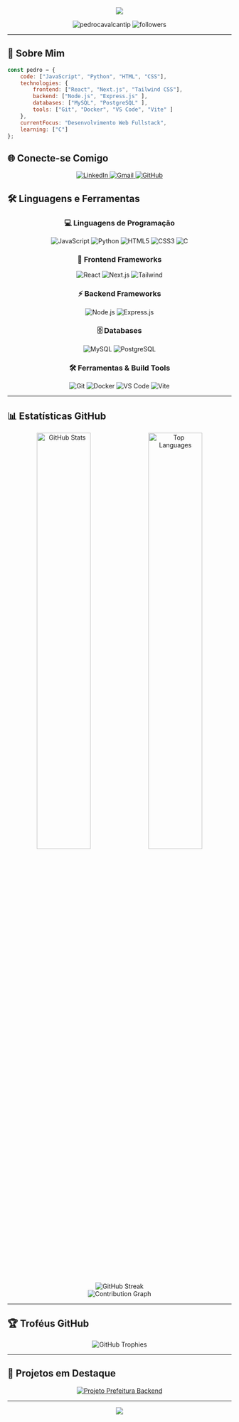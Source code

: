 <div align="center">
  <img src="https://capsule-render.vercel.app/api?type=waving&color=00ff00&height=200&section=header&text=Pedro%20Cavalcanti&fontSize=80&fontColor=ffffff&animation=twinkling&fontAlignY=35" />
</div>

<p align="center">
  <img src="https://komarev.com/ghpvc/?username=pedrocavalcantip&label=Profile%20views&color=00ff00&style=for-the-badge" alt="pedrocavalcantip" />
  <img src="https://img.shields.io/github/followers/pedrocavalcantip?label=Followers&style=for-the-badge&color=00ff00&labelColor=000000" alt="followers" />
</p>

---

## 🚀 Sobre Mim

```javascript
const pedro = {
    code: ["JavaScript", "Python", "HTML", "CSS"],
    technologies: {
        frontend: ["React", "Next.js", "Tailwind CSS"],
        backend: ["Node.js", "Express.js" ],
        databases: ["MySQL", "PostgreSQL" ],
        tools: ["Git", "Docker", "VS Code", "Vite" ]
    },
    currentFocus: "Desenvolvimento Web Fullstack",
    learning: ["C"]
};
```

## 🌐 Conecte-se Comigo

<div align="center">
  <a href="https://www.linkedin.com/in/pedro-cavalcanti-83a51a362" target="_blank">
    <img src="https://img.shields.io/badge/LinkedIn-0077B5?style=for-the-badge&logo=linkedin&logoColor=white&color=00ff00&labelColor=000000" alt="LinkedIn"/>
  </a>
  <a href="mailto:pedrocavalcanti7p@gmail.com" target="_blank">
    <img src="https://img.shields.io/badge/Gmail-D14836?style=for-the-badge&logo=gmail&logoColor=white&color=00ff00&labelColor=000000" alt="Gmail"/>
  </a>
  <a href="https://github.com/Pedrocavalcantip" target="_blank">
    <img src="https://img.shields.io/badge/GitHub-100000?style=for-the-badge&logo=github&logoColor=white&color=00ff00&labelColor=000000" alt="GitHub"/>
  </a>
</div>

## 🛠️ Linguagens e Ferramentas

<div align="center">
  
### 💻 Linguagens de Programação
<p>
  <img src="https://img.shields.io/badge/JavaScript-F7DF1E?style=for-the-badge&logo=javascript&logoColor=black&color=00ff00&labelColor=000000" alt="JavaScript"/>
  <img src="https://img.shields.io/badge/Python-3776AB?style=for-the-badge&logo=python&logoColor=white&color=00ff00&labelColor=000000" alt="Python"/>
  <img src="https://img.shields.io/badge/HTML5-E34F26?style=for-the-badge&logo=html5&logoColor=white&color=00ff00&labelColor=000000" alt="HTML5"/>
  <img src="https://img.shields.io/badge/CSS3-1572B6?style=for-the-badge&logo=css3&logoColor=white&color=00ff00&labelColor=000000" alt="CSS3"/>
  <img src="https://img.shields.io/badge/C-00599C?style=for-the-badge&logo=c&logoColor=white&color=00ff00&labelColor=000000" alt="C"/>
</p>

### 🚀 Frontend Frameworks
<p>
  <img src="https://img.shields.io/badge/React-20232A?style=for-the-badge&logo=react&logoColor=61DAFB&color=00ff00&labelColor=000000" alt="React"/>
  <img src="https://img.shields.io/badge/Next.js-000000?style=for-the-badge&logo=next.js&logoColor=white&color=00ff00&labelColor=000000" alt="Next.js"/>
  <img src="https://img.shields.io/badge/Tailwind_CSS-38B2AC?style=for-the-badge&logo=tailwind-css&logoColor=white&color=00ff00&labelColor=000000" alt="Tailwind"/>
</p>

### ⚡ Backend Frameworks
<p>
  <img src="https://img.shields.io/badge/Node.js-43853D?style=for-the-badge&logo=node.js&logoColor=white&color=00ff00&labelColor=000000" alt="Node.js"/>
  <img src="https://img.shields.io/badge/Express.js-404D59?style=for-the-badge&logo=express&logoColor=white&color=00ff00&labelColor=000000" alt="Express.js"/>
</p>

### 🗄️ Databases
<p>
  <img src="https://img.shields.io/badge/MySQL-00000F?style=for-the-badge&logo=mysql&logoColor=white&color=00ff00&labelColor=000000" alt="MySQL"/>
  <img src="https://img.shields.io/badge/PostgreSQL-316192?style=for-the-badge&logo=postgresql&logoColor=white&color=00ff00&labelColor=000000" alt="PostgreSQL"/>
</p>

### 🛠️ Ferramentas & Build Tools
<p>
  <img src="https://img.shields.io/badge/Git-F05032?style=for-the-badge&logo=git&logoColor=white&color=00ff00&labelColor=000000" alt="Git"/>
  <img src="https://img.shields.io/badge/Docker-2496ED?style=for-the-badge&logo=docker&logoColor=white&color=00ff00&labelColor=000000" alt="Docker"/>
  <img src="https://img.shields.io/badge/VS_Code-007ACC?style=for-the-badge&logo=visual-studio-code&logoColor=white&color=00ff00&labelColor=000000" alt="VS Code"/>
  <img src="https://img.shields.io/badge/Vite-646CFF?style=for-the-badge&logo=vite&logoColor=white&color=00ff00&labelColor=000000" alt="Vite"/>
</p>

</div>

---

## 📊 Estatísticas GitHub

<div align="center">
  <img width="49%" src="https://github-readme-stats.vercel.app/api?username=pedrocavalcantip&show_icons=true&theme=radical&bg_color=000000&title_color=00ff00&text_color=ffffff&icon_color=00ff00&border_color=00ff00" alt="GitHub Stats"/>
  <img width="49%" src="https://github-readme-stats.vercel.app/api/top-langs/?username=pedrocavalcantip&layout=compact&theme=radical&bg_color=000000&title_color=00ff00&text_color=ffffff&border_color=00ff00" alt="Top Languages"/>
</div>

<div align="center">
  <img src="https://github-readme-streak-stats.herokuapp.com/?user=pedrocavalcantip&theme=radical&background=000000&stroke=00ff00&ring=00ff00&fire=00ff00&currStreakLabel=00ff00&sideNums=ffffff&currStreakNum=ffffff&dates=ffffff&sideLabels=ffffff" alt="GitHub Streak"/>
</div>

<div align="center">
  <img src="https://github-readme-activity-graph.vercel.app/graph?username=pedrocavalcantip&theme=react-dark&bg_color=000000&color=00ff00&line=00ff00&point=ffffff&area=true&hide_border=false&border_color=00ff00" alt="Contribution Graph"/>
</div>

---

## 🏆 Troféus GitHub

<div align="center">
  <img src="https://github-profile-trophy.vercel.app/?username=pedrocavalcantip&theme=radical&no-frame=false&no-bg=false&margin-w=4&row=1&column=6&bg_color=000000&title_color=00ff00&text_color=ffffff&icon_color=00ff00" alt="GitHub Trophies"/>
</div>

---

## 🎯 Projetos em Destaque

<div align="center">
  
[![Projeto Prefeitura Backend](https://github-readme-stats.vercel.app/api/pin/?username=Pedrocavalcantip&repo=projeto-prefeitura-backend&theme=radical&bg_color=000000&title_color=00ff00&text_color=ffffff&icon_color=00ff00&border_color=00ff00)](https://github.com/Pedrocavalcantip/projeto-prefeitura-backend)

</div>

---

<div align="center">
  <img src="https://capsule-render.vercel.app/api?type=waving&color=00ff00&height=120&section=footer" />
</div>
